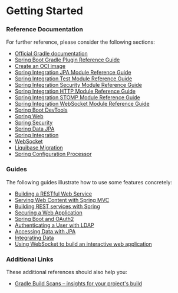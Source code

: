 # Getting Started

### Reference Documentation

For further reference, please consider the following sections:

- [Official Gradle documentation](https://docs.gradle.org)
- [Spring Boot Gradle Plugin Reference Guide](https://docs.spring.io/spring-boot/docs/3.1.1/gradle-plugin/reference/html/)
- [Create an OCI image](https://docs.spring.io/spring-boot/docs/3.1.1/gradle-plugin/reference/html/#build-image)
- [Spring Integration JPA Module Reference Guide](https://docs.spring.io/spring-integration/reference/html/jpa.html)
- [Spring Integration Test Module Reference Guide](https://docs.spring.io/spring-integration/reference/html/testing.html)
- [Spring Integration Security Module Reference Guide](https://docs.spring.io/spring-integration/reference/html/security.html)
- [Spring Integration HTTP Module Reference Guide](https://docs.spring.io/spring-integration/reference/html/http.html)
- [Spring Integration STOMP Module Reference Guide](https://docs.spring.io/spring-integration/reference/html/stomp.html)
- [Spring Integration WebSocket Module Reference Guide](https://docs.spring.io/spring-integration/reference/html/web-sockets.html)
- [Spring Boot DevTools](https://docs.spring.io/spring-boot/docs/3.1.1/reference/htmlsingle/#using.devtools)
- [Spring Web](https://docs.spring.io/spring-boot/docs/3.1.1/reference/htmlsingle/#web)
- [Spring Security](https://docs.spring.io/spring-boot/docs/3.1.1/reference/htmlsingle/#web.security)
- [Spring Data JPA](https://docs.spring.io/spring-boot/docs/3.1.1/reference/htmlsingle/#data.sql.jpa-and-spring-data)
- [Spring Integration](https://docs.spring.io/spring-boot/docs/3.1.1/reference/htmlsingle/#messaging.spring-integration)
- [WebSocket](https://docs.spring.io/spring-boot/docs/3.1.1/reference/htmlsingle/#messaging.websockets)
- [Liquibase Migration](https://docs.spring.io/spring-boot/docs/3.1.1/reference/htmlsingle/#howto.data-initialization.migration-tool.liquibase)
- [Spring Configuration Processor](https://docs.spring.io/spring-boot/docs/3.1.1/reference/htmlsingle/#appendix.configuration-metadata.annotation-processor)

### Guides

The following guides illustrate how to use some features concretely:

- [Building a RESTful Web Service](https://spring.io/guides/gs/rest-service/)
- [Serving Web Content with Spring MVC](https://spring.io/guides/gs/serving-web-content/)
- [Building REST services with Spring](https://spring.io/guides/tutorials/rest/)
- [Securing a Web Application](https://spring.io/guides/gs/securing-web/)
- [Spring Boot and OAuth2](https://spring.io/guides/tutorials/spring-boot-oauth2/)
- [Authenticating a User with LDAP](https://spring.io/guides/gs/authenticating-ldap/)
- [Accessing Data with JPA](https://spring.io/guides/gs/accessing-data-jpa/)
- [Integrating Data](https://spring.io/guides/gs/integration/)
- [Using WebSocket to build an interactive web application](https://spring.io/guides/gs/messaging-stomp-websocket/)

### Additional Links

These additional references should also help you:

- [Gradle Build Scans – insights for your project's build](https://scans.gradle.com#gradle)
